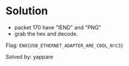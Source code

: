 # Solution
- packet 170 have "IEND" and "PNG"
- grab the hex and decode.

Flag: `ENO{USB_ETHERNET_ADAPTER_ARE_COOL_N!C3}`

Solved by: yappare
